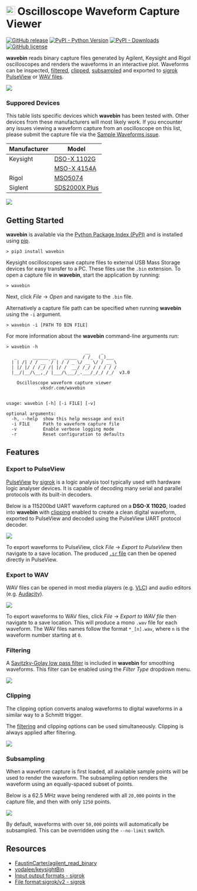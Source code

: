 # <img src="https://raw.githubusercontent.com/sam210723/wavebin/master/icon.ico" width=24 /> Oscilloscope Waveform Capture Viewer

[![GitHub release](https://img.shields.io/github/release/sam210723/wavebin.svg)](https://pypi.org/project/wavebin/)
[![PyPI - Python Version](https://img.shields.io/pypi/pyversions/wavebin)](https://pypi.org/project/wavebin/)
[![PyPI - Downloads](https://img.shields.io/pypi/dm/wavebin)](https://pypi.org/project/wavebin/)
[![GitHub license](https://img.shields.io/github/license/sam210723/wavebin.svg)](https://github.com/sam210723/wavebin/master/LICENSE)

**wavebin** reads binary capture files generated by Agilent, Keysight and Rigol oscilloscopes and renders the waveforms in an interactive plot. Waveforms can be inspected, [filtered](#filtering), [clipped](#clipping), [subsampled](#subsampling) and exported to [sigrok PulseView](#export-to-pulseview) or [WAV files](#export-to-wav).

![](https://github.com/sam210723/wavebin/tree/master/docs/screenshots/wavebin.png)


### Suppored Devices
This table lists specific devices which **wavebin** has been tested with. Other devices from these manufacturers will most likely work.
If you encounter any issues viewing a waveform capture from an oscilloscope on this list, please submit the capture file via the [Sample Waveforms issue](https://github.com/sam210723/wavebin/issues/1).

| Manufacturer | Model                                                                                                                                  |
| ------------ | -------------------------------------------------------------------------------------------------------------------------------------- |
| Keysight     | [DSO-X 1102G](https://www.keysight.com/en/pdx-2766207-pn-DSOX1102G/oscilloscope-70-100-mhz-2-analog-channels)                          |
|              | [MSO-X 4154A](https://www.keysight.com/en/pdx-x201943-pn-MSOX4154A/mixed-signal-oscilloscope-15-ghz-4-analog-plus-16-digital-channels) |
| Rigol        | [MSO5074](https://www.rigolna.com/products/digital-oscilloscopes/MSO5000/)                                                             |
| Siglent      | [SDS2000X Plus](https://siglentna.com/digital-oscilloscopes/sds2000xp/)                                                                |

![](https://github.com/sam210723/wavebin/tree/master/docs/screenshots/console.png)


## Getting Started
**wavebin** is available via the [Python Package Index (PyPI)](https://pypi.org/project/wavebin/) and is installed using [pip](https://pip.pypa.io/en/stable/).

```
> pip3 install wavebin
```

Keysight oscilloscopes save capture files to external USB Mass Storage devices for easy transfer to a PC. These files use the `.bin` extension.
To open a capture file in **wavebin**, start the application by running:

```
> wavebin
```

Next, click *File* &#8594; *Open* and navigate to the `.bin` file.


Alternatively a capture file path can be specified when running **wavebin** using the `-i` argument.

```
> wavebin -i [PATH TO BIN FILE]
```

For more information about the **wavebin** command-line arguments run:

```
> wavebin -h
                              __    _
   _      ______ __   _____  / /_  (_)___
  | | /| / / __ `/ | / / _ \/ __ \/ / __ \
  | |/ |/ / /_/ /| |/ /  __/ /_/ / / / / /
  |__/|__/\__,_/ |___/\___/_.___/_/_/ /_/  v3.0

    Oscilloscope waveform capture viewer
             vksdr.com/wavebin


usage: wavebin [-h] [-i FILE] [-v]

optional arguments:
  -h, --help  show this help message and exit
  -i FILE     Path to waveform capture file
  -v          Enable verbose logging mode
  -r          Reset configuration to defaults
```

## Features
### Export to PulseView
[PulseView](https://sigrok.org/wiki/PulseView) by [sigrok](https://sigrok.org) is a logic analysis tool typically used with hardware logic analyser devices. It is capable of decoding many serial and parallel protocols with its built-in decoders.

Below is a 115200bd UART waveform captured on a **DSO-X 1102G**, loaded into **wavebin** with [clipping](#clipping) enabled to create a clean digital waveform, exported to PulseView and decoded using the PulseView UART protocol decoder.

![](https://github.com/sam210723/wavebin/tree/master/docs/screenshots/pulseview.png)

To export waveforms to PulseView, click *File* &#8594; *Export to PulseView* then navigate to a save location. The produced [`.sr` file](https://sigrok.org/wiki/File_format:Sigrok/v2) can then be opened directly in PulseView.

### Export to WAV
WAV files can be opened in most media players (e.g. [VLC](https://www.videolan.org/vlc/)) and audio editors (e.g. [Audacity](https://www.audacityteam.org/)).

![](https://github.com/sam210723/wavebin/tree/master/docs/screenshots/wav.png)

To export waveforms to WAV files, click *File* &#8594; *Export to WAV file* then navigate to a save location. This will produce a mono `.wav` file for each waveform. The WAV files names follow the format `*_[n].wav`, where `n` is the waveform number starting at `0`.


### Filtering
A [Savitzky-Golay low pass filter](https://en.wikipedia.org/wiki/Savitzky%E2%80%93Golay_filter) is included in **wavebin** for smoothing waveforms. This filter can be enabled using the *Filter Type* dropdown menu.

![](https://github.com/sam210723/wavebin/tree/master/docs/screenshots/filtering.png)


### Clipping
The clipping option converts analog waveforms to digital waveforms in a similar way to a Schmitt trigger.

The [filtering](#filtering) and clipping options can be used simultaneously. Clipping is always applied after filtering.

![](https://github.com/sam210723/wavebin/tree/master/docs/screenshots/clipping.png)


### Subsampling
When a waveform capture is first loaded, all available sample points will be used to render the waveform.
The subsampling option renders the waveform using an equally-spaced subset of points.

Below is a 62.5 MHz wave being rendered with all `20,000` points in the capture file, and then with only `1250` points.

![](https://github.com/sam210723/wavebin/tree/master/docs/screenshots/subsampling.png)

By default, waveforms with over `50,000` points will automatically be subsampled. This can be overridden using the `--no-limit` switch.

## Resources
  - [FaustinCarter/agilent_read_binary](https://github.com/FaustinCarter/agilent_read_binary)
  - [yodalee/keysightBin](https://github.com/yodalee/keysightBin/)
  - [Input output formats - sigrok](https://sigrok.org/wiki/Input_output_formats)
  - [File format:sigrok/v2 - sigrok](https://sigrok.org/wiki/File_format:Sigrok/v2)
